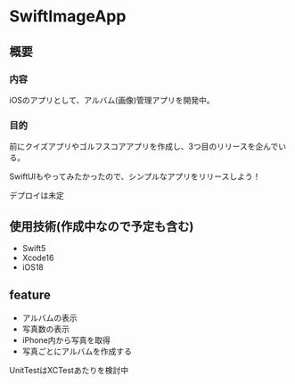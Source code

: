 # SwiftImageApp
## 概要
### 内容 
iOSのアプリとして、アルバム(画像)管理アプリを開発中。

### 目的
前にクイズアプリやゴルフスコアアプリを作成し、3つ目のリリースを企んでいる。

SwiftUIもやってみたかったので、シンプルなアプリをリリースしよう！

デプロイは未定

## 使用技術(作成中なので予定も含む)
- Swift5
- Xcode16
- iOS18

## feature
- アルバムの表示
- 写真数の表示
- iPhone内から写真を取得
- 写真ごとにアルバムを作成する

UnitTestはXCTestあたりを検討中
